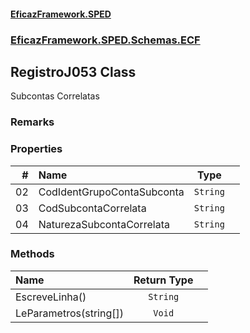 #### [EficazFramework.SPED](EficazFrameworkSPED.md 'EficazFramework SPED')
### [EficazFramework.SPED.Schemas.ECF](EficazFramework.SPED.Schemas.ECF.md 'EficazFramework.SPED.Schemas.ECF')

## RegistroJ053 Class

Subcontas Correlatas

### Remarks
### Properties

| # | Name | Type | |
| ---: | :--- | :---: | :--- |
| 02 | CodIdentGrupoContaSubconta | `String` |  |
| 03 | CodSubcontaCorrelata | `String` |  |
| 04 | NaturezaSubcontaCorrelata | `String` |  |
### Methods

| Name | Return Type | |
| :--- | :---: | :--- |
| EscreveLinha() | `String` |  |
| LeParametros(string[]) | `Void` |  |
